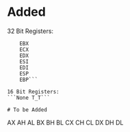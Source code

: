 # Added

32 Bit Registers:
```	EAX
	EBX
	ECX
	EDX
	ESI
	EDI
	ESP
	EBP```

16 Bit Registers:
```None T_T```

# To be Added
```
AX
AH 
AL 
BX 
BH 
BL 
CX 
CH 
CL 
DX 
DH 
DL
```